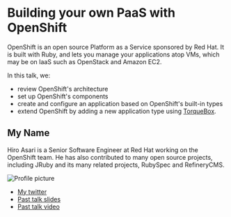 # Building your own PaaS with OpenShift

OpenShift is an open source Platform as a Service sponsored by Red Hat.
It is built with Ruby, and lets you manage your applications atop VMs,
which may be on IaaS such as OpenStack and Amazon EC2.

In this talk, we:

* review OpenShift's architecture
* set up OpenShift's components
* create and configure an application based on OpenShift's built-in types
* extend OpenShift by adding a new application type using
  [TorqueBox](http://torquebox.org).

## My Name

Hiro Asari is a Senior Software Engineer at Red Hat working on the
OpenShift team.
He has also contributed to many open source projects, including JRuby
and its many related projects, RubySpec and RefineryCMS.

![Profile
picture](https://si0.twimg.com/profile_images/1363742264/mugshot.jpg)

- [My twitter](https://twitter.com/hiro_asari)
- [Past talk slides](http://slideshare.net/hiroasari/)
- [Past talk
  video](http://www.eventials.com/rubyconfbr2012/recorded/M2UzZTJkMzY2MzdiNTg2NTUxNWM1MzI3NWY1YjRhMzYjIzEzMDk_3D)
